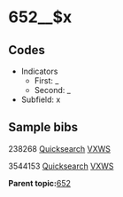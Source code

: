 # 652\_\_$x

## Codes

-   Indicators
    -   First: \_
    -   Second: \_
-   Subfield: x

## Sample bibs

238268 [Quicksearch](https://search.library.yale.edu/catalog/238268) [VXWS](http://prodorbis.library.yale.edu:7014/vxws/GetHoldingsService?bibId=238268)

3544153 [Quicksearch](https://search.library.yale.edu/catalog/3544153) [VXWS](http://prodorbis.library.yale.edu:7014/vxws/GetHoldingsService?bibId=3544153)

**Parent topic:**[652](../../tags/652/652.md)

